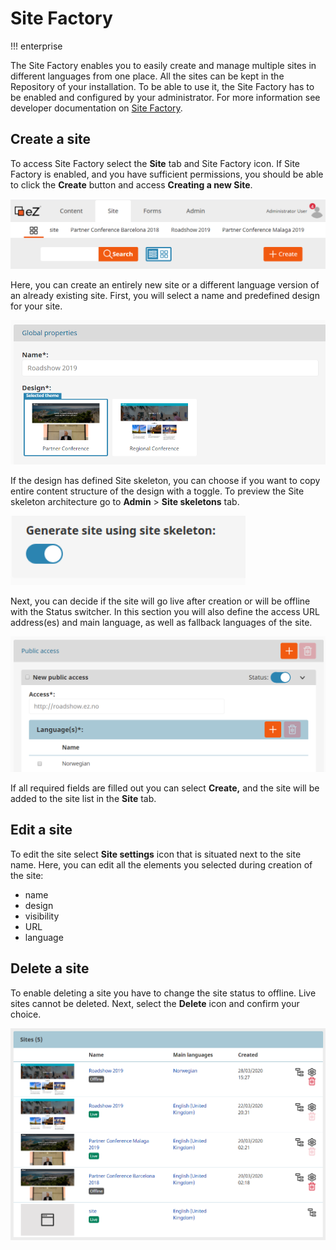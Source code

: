 # Site Factory

!!! enterprise

The Site Factory enables you to easily create and manage multiple sites in different languages from one place.
All the sites can be kept in the Repository of your installation.
To be able to use it, the Site Factory has to be enabled and configured by your administrator.
For more information see developer documentation on [Site Factory](https://doc.ezplatform.com/en/latest/guide/site_factory/).

## Create a site

To access Site Factory select the **Site** tab and Site Factory icon.
If Site Factory is enabled, and you have sufficient permissions, you should be able to click the **Create** button and access **Creating a new Site**.

![Site Factory icon](img/site_factory_icon.png)

Here, you can create an entirely new site or a different language version of an already existing site.
First, you will select a name and predefined design for your site.

![Create a new site step one](img/site_factory_new_site_step_1.png)

If the design has defined Site skeleton, you can choose if you want to copy entire content structure of the design with a toggle.
To preview the Site skeleton architecture go to **Admin** > **Site skeletons** tab.

![Site skeleton toggle](img/site_factory_skeleton_toggle.png)

Next, you can decide if the site will go live after creation or will be offline with the Status switcher.
In this section you will also define the access URL address(es) and main language, as well as fallback languages of the site.

![Create a new site step two](img/site_factory_new_site_step_2.png)

If all required fields are filled out you can select **Create,** and the site will be added to the site list in the **Site** tab.

## Edit a site

To edit the site select **Site settings** icon that is situated next to the site name.
Here, you can edit all the elements you selected during creation of the site:

- name
- design
- visibility
- URL
- language

## Delete a site

To enable deleting a site you have to change the site status to offline.
Live sites cannot be deleted. Next, select the **Delete** icon and confirm your choice.

![Site list](img/site_factory_site_list.png)
